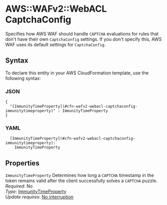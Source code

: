 # AWS::WAFv2::WebACL CaptchaConfig<a name="aws-properties-wafv2-webacl-captchaconfig"></a>

Specifies how AWS WAF should handle `CAPTCHA` evaluations for rules that don't have their own `CaptchaConfig` settings\. If you don't specify this, AWS WAF uses its default settings for `CaptchaConfig`\.

## Syntax<a name="aws-properties-wafv2-webacl-captchaconfig-syntax"></a>

To declare this entity in your AWS CloudFormation template, use the following syntax:

### JSON<a name="aws-properties-wafv2-webacl-captchaconfig-syntax.json"></a>

```
{
  "[ImmunityTimeProperty](#cfn-wafv2-webacl-captchaconfig-immunitytimeproperty)" : ImmunityTimeProperty
}
```

### YAML<a name="aws-properties-wafv2-webacl-captchaconfig-syntax.yaml"></a>

```
  [ImmunityTimeProperty](#cfn-wafv2-webacl-captchaconfig-immunitytimeproperty):
    ImmunityTimeProperty
```

## Properties<a name="aws-properties-wafv2-webacl-captchaconfig-properties"></a>

`ImmunityTimeProperty` <a name="cfn-wafv2-webacl-captchaconfig-immunitytimeproperty"></a>
Determines how long a `CAPTCHA` timestamp in the token remains valid after the client successfully solves a `CAPTCHA` puzzle\.  
_Required_: No  
_Type_: [ImmunityTimeProperty](aws-properties-wafv2-webacl-immunitytimeproperty.md)  
_Update requires_: [No interruption](https://docs.aws.amazon.com/AWSCloudFormation/latest/UserGuide/using-cfn-updating-stacks-update-behaviors.html#update-no-interrupt)
